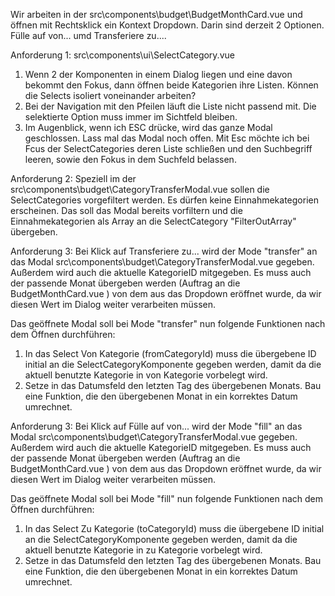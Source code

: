 Wir arbeiten in der src\components\budget\BudgetMonthCard.vue und öffnen mit Rechtsklick ein Kontext Dropdown. Darin sind derzeit 2 Optionen.
Fülle auf von... umd Transferiere zu....

Anforderung 1: src\components\ui\SelectCategory.vue
1. Wenn 2 der Komponenten in einem Dialog liegen und eine davon bekommt den Fokus, dann öffnen beide Kategorien ihre Listen. Können die Selects isoliert voneinander arbeiten?
2. Bei der Navigation mit den Pfeilen läuft die Liste nicht passend mit. Die selektierte Option muss immer im Sichtfeld bleiben.
3. Im Augenblick, wenn ich ESC drücke, wird das ganze Modal geschlossen. Lass mal das Modal noch offen. Mit Esc möchte ich bei Fcus der SelectCategories deren Liste schließen und den Suchbegriff leeren, sowie den Fokus in dem Suchfeld belassen.

Anforderung 2:
Speziell im der src\components\budget\CategoryTransferModal.vue sollen die SelectCategories vorgefiltert werden. Es dürfen keine Einnahmekategorien erscheinen. Das soll das Modal bereits vorfiltern und die Einnahmekategorien als Array an die SelectCategory "FilterOutArray" übergeben.

Anforderung 3:
Bei Klick auf Transferiere zu... wird der Mode "transfer" an das Modal src\components\budget\CategoryTransferModal.vue gegeben. Außerdem wird auch die aktuelle KategorieID mitgegeben. Es muss auch der passende Monat übergeben werden (Auftrag an die BudgetMonthCard.vue ) von dem aus das Dropdown eröffnet wurde, da wir diesen Wert im Dialog weiter verarbeiten müssen.

Das geöffnete Modal soll bei Mode "transfer" nun folgende Funktionen nach dem Öffnen durchführen:
1. In das Select Von Kategorie (fromCategoryId) muss die übergebene ID initial an die SelectCategoryKomponente gegeben werden, damit da die aktuell benutzte Kategorie in von Kategorie vorbelegt wird.
2. Setze in das Datumsfeld den letzten Tag des übergebenen Monats. Bau eine Funktion, die den übergebenen Monat in ein korrektes Datum umrechnet.

Anforderung 3:
Bei Klick auf Fülle auf von... wird der Mode "fill" an das Modal src\components\budget\CategoryTransferModal.vue gegeben. Außerdem wird auch die aktuelle KategorieID mitgegeben. Es muss auch der passende Monat übergeben werden (Auftrag an die BudgetMonthCard.vue ) von dem aus das Dropdown eröffnet wurde, da wir diesen Wert im Dialog weiter verarbeiten müssen.

Das geöffnete Modal soll bei Mode "fill" nun folgende Funktionen nach dem Öffnen durchführen:
1. In das Select Zu Kategorie (toCategoryId) muss die übergebene ID initial an die SelectCategoryKomponente gegeben werden, damit da die aktuell benutzte Kategorie in zu Kategorie vorbelegt wird.
2. Setze in das Datumsfeld den letzten Tag des übergebenen Monats. Bau eine Funktion, die den übergebenen Monat in ein korrektes Datum umrechnet.
